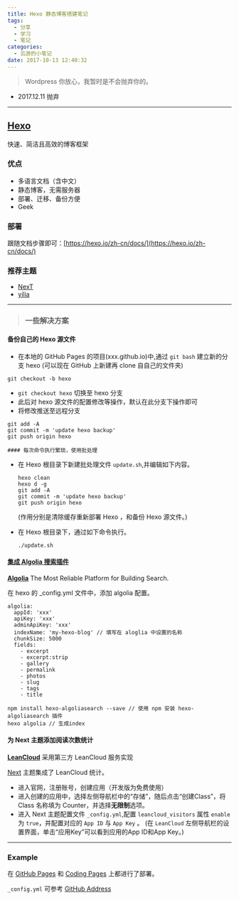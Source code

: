 ```yaml
---
title: Hexo 静态博客搭建笔记
tags:
  - 分享
  - 学习
  - 笔记
categories:
  - 云游的小笔记
date: 2017-10-13 12:40:32
---
```


> Wordpress 你放心，我暂时是不会抛弃你的。
- 2017.12.11 抛弃

* * *

## [Hexo](https://hexo.io/)

快速、简洁且高效的博客框架

<!-- more -->

### 优点

*   多语言文档（含中文）
*   静态博客，无需服务器
*   部署、迁移、备份方便
*   Geek

### 部署

跟随文档步骤即可：[https://hexo.io/zh-cn/docs/](https://hexo.io/zh-cn/docs/)

### 推荐主题

*   [NexT](http://theme-next.iissnan.com/)
*   [yilia](https://github.com/litten/hexo-theme-yilia)

* * *

> ### 一些解决方案

#### 备份自己的 Hexo 源文件

*   在本地的 GitHub Pages 的项目(xxx.github.io)中,通过 `git bash` 建立新的分支 hexo
(可以现在 GitHub 上新建再 clone 自自己的文件夹)

```
git checkout -b hexo
```

*   `git checkout hexo` 切换至 hexo 分支
*   此后对 hexo 源文件的配置修改等操作，默认在此分支下操作即可
*   将修改推送至远程分支

```
git add -A
git commit -m 'update hexo backup'
git push origin hexo
```

    #### 每次命令执行繁琐，使用批处理

*   在 Hexo 根目录下新建批处理文件 `update.sh`,并编辑如下内容。

    ```
    hexo clean
    hexo d -g
    git add -A
    git commit -m 'update hexo backup'
    git push origin hexo
    ```

    (作用分别是清除缓存重新部署 Hexo ，和备份 Hexo 源文件。)

*   在 Hexo 根目录下，通过如下命令执行。

    ```
    ./update.sh
    ```

#### [集成 Algolia 搜索插件](https://www.npmjs.com/package/hexo-algoliasearch)

[**Algolia**](https://www.algolia.com/)
The Most Reliable Platform for Building Search.

在 hexo 的 _config.yml 文件中，添加 algolia 配置。

```
algolia:
  appId: 'xxx'
  apiKey: 'xxx'
  adminApiKey: 'xxx'
  indexName: 'my-hexo-blog' // 填写在 aloglia 中设置的名称
  chunkSize: 5000
  fields:   
    - excerpt
    - excerpt:strip
    - gallery
    - permalink
    - photos
    - slug
    - tags
    - title
```

```
npm install hexo-algoliasearch --save // 使用 npm 安装 hexo-algoliasearch 插件
hexo algolia // 生成index
```

#### 为 Next 主题添加阅读次数统计

[**LeanCloud**](http://leancloud.cn)
采用第三方 LeanCloud 服务实现

[Next](http://theme-next.iissnan.com/) 主题集成了 LeanCloud 统计。

*   进入官网，注册账号，创建应用（开发版为免费使用）
*   进入创建的应用中，选择左侧导航栏中的“存储”，随后点击“创建Class”，将 Class 名称填为 Counter，并选择**无限制**选项。
*   进入 Next 主题配置文件 `_config.yml`,配置 `leancloud_visitors` 属性 `enable` 为 `true`，并配置对应的 `App ID` 与 `App Key` 。 (在 `LeanCloud` 左侧导航栏的设置界面，单击“应用Key”可以看到应用的App ID和App Key。)

* * *

### Example

在 [GitHub Pages](http://yunyoujun.github.io) 和 [Coding Pages](http://yunyoujun.coding.me) 上都进行了部署。

`_config.yml` 可参考 [GitHub Address](https://github.com/YunYouJun/yunyoujun.github.io)